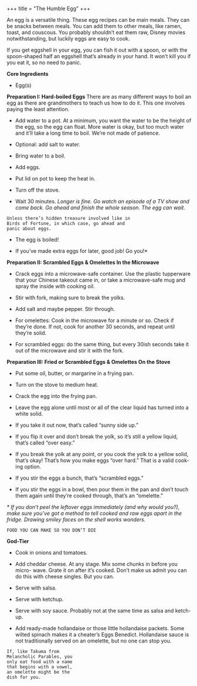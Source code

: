 +++
title = "The Humble Egg"
+++

An egg is a versatile thing. These egg recipes can be main meals. They can
be snacks between meals. You can add them to other meals, like ramen,
toast, and couscous. You probably shouldn’t eat them raw, Disney movies
notwithstanding, but luckily eggs are easy to cook.

If you get eggshell in your egg, you can fish it out with a spoon, or with the
spoon-shaped half an eggshell that’s already in your hand. It won’t kill you if
you eat it, so no need to panic.

**Core Ingredients**
- Egg(s)

**Preparation I: Hard-boiled Eggs**
There are as many different ways to boil an egg as there are grandmothers to
teach us how to do it. This one involves paying the least attention.

- Add water to a pot. At a minimum, you want the water to be the height
of the egg, so the egg can float. More water is okay, but too much water
and it’ll take a long time to boil. We’re not made of patience.

- Optional: add salt to water.

- Bring water to a boil.

- Add eggs.

- Put lid on pot to keep the heat in.

- Turn off the stove.

- Wait 30 minutes. _Longer is fine. Go watch an episode of a TV show and come
back. Go ahead and finish the whole season. The egg can wait._

```
Unless there’s hidden treasure involved like in
Birds of Fortune, in which case, go ahead and
panic about eggs.
```


- The egg is boiled!

- If you’ve made extra eggs for later, good job! Go you!*

**Preparation II: Scrambled Eggs & Omelettes In the Microwave**
- Crack eggs into a microwave-safe container. Use the plastic tupperware
that your Chinese takeout came in, or take a microwave-safe mug and
spray the inside with cooking oil.

- Stir with fork, making sure to break the yolks.

- Add salt and maybe pepper. Stir through.

- For omelettes: Cook in the microwave for a minute or so. Check if they’re
done. If not, cook for another 30 seconds, and repeat until they’re solid.

- For scrambled eggs: do the same thing, but every 30ish seconds take it
out of the microwave and stir it with the fork.

**Preparation III: Fried or Scrambled Eggs & Omelettes On the Stove**
- Put some oil, butter, or margarine in a frying pan.

- Turn on the stove to medium heat.

- Crack the egg into the frying pan.

- Leave the egg alone until most or all of the clear liquid has turned into a
white solid.

- If you take it out now, that’s called “sunny side up.”

- If you flip it over and don’t break the yolk, so it’s still a yellow liquid,
that’s called “over easy.”

- If you break the yolk at any point, or you cook the yolk to a yellow solid,
that’s okay! That’s how you make eggs “over hard.” That is a valid cook-
ing option.

- If you stir the eggs a bunch, that’s “scrambled eggs.”

- If you stir the eggs in a bowl, then pour them in the pan and don’t touch
them again until they’re cooked through, that’s an “omelette.”

_* If you don’t peel the leftover eggs immediately (and why would you?), make sure
you’ve got a method to tell cooked and raw eggs apart in the fridge. Drawing smiley
faces on the shell works wonders._


```
FOOD YOU CAN MAKE SO YOU DON’T DIE
```
**God-Tier**
- Cook in onions and tomatoes.

- Add cheddar cheese. At any stage. Mix some chunks in before you micro-
wave. Grate it on after it’s cooked. Don’t make us admit you can do this
with cheese singles. But you can.

- Serve with salsa.

- Serve with ketchup.

- Serve with soy sauce. Probably not at the same time as salsa and ketch-
up.

- Add ready-made hollandaise or those little hollandaise packets. Some
wilted spinach makes it a cheater’s Eggs Benedict. Hollandaise sauce is
not traditionally served on an omelette, but no one can stop you.

```
If, like Takuma from
Melancholic Parables, you
only eat food with a name
that begins with a vowel,
an omelette might be the
dish for you.
```